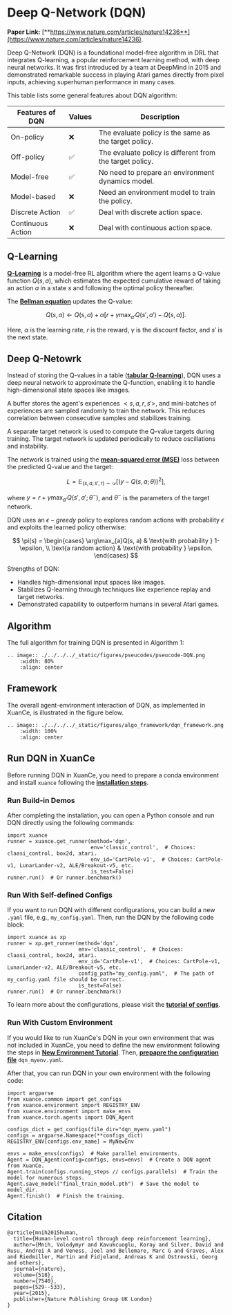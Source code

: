 # Deep Q-Network (DQN)

**Paper Link:** [**https://www.nature.com/articles/nature14236**](https://www.nature.com/articles/nature14236).

Deep Q-Network (DQN) is a foundational model-free algorithm in DRL that integrates Q-learning,
a popular reinforcement learning method, with deep neural networks.
It was first introduced by a team at DeepMind in 2015 
and demonstrated remarkable success in playing Atari games directly from pixel inputs, 
achieving superhuman performance in many cases.

This table lists some general features about DQN algorithm:

| Features of DQN   | Values | Description                                              |
|-------------------|--------|----------------------------------------------------------|
| On-policy         | ❌      | The evaluate policy is the same as the target policy.    |
| Off-policy        | ✅      | The evaluate policy is different from the target policy. | 
| Model-free        | ✅      | No need to prepare an environment dynamics model.        | 
| Model-based       | ❌      | Need an environment model to train the policy.           | 
| Discrete Action   | ✅      | Deal with discrete action space.                         |   
| Continuous Action | ❌      | Deal with continuous action space.                       |    

## Q-Learning

[**Q-Learning**](https://link.springer.com/article/10.1007/bf00992698) 
is a model-free RL algorithm where the agent learns a Q-value function $Q(s, a)$, 
which estimates the expected cumulative reward of taking an action $a$ in a state $s$ and following the optimal policy thereafter. 

The [**Bellman equation**](https://en.wikipedia.org/wiki/Bellman_equation) updates the Q-value:

$$
Q(s, a) \leftarrow Q(s, a) + \alpha [ r + \gamma \max_{a'}Q(s', a') - Q(s, a) ].
$$

Here, $\alpha$ is the learning rate, $r$ is the reward, $\gamma$ is the discount factor, and $s'$ is the next state.

## Deep Q-Netowrk

Instead of storing the Q-values in a table 
([**tabular Q-learning**](https://en.wikipedia.org/wiki/Q-learning#/media/File:Q-Learning_Matrix_Initialized_and_After_Training.png)), 
DQN uses a deep neural network to approximate the Q-function, enabling it to handle high-dimensional state spaces like images.

A buffer stores the agent's experiences $<s, a, r, s'>$, and mini-batches of experiences are sampled randomly to train the network. 
This reduces correlation between consecutive samples and stabilizes training.

A separate target network is used to compute the Q-value targets during training. 
The target network is updated periodically to reduce oscillations and instability.

The network is trained using the 
[**mean-squared error (MSE)**](https://en.wikipedia.org/wiki/Mean_squared_error) 
loss between the predicted Q-value and the target:

$$
L = \mathbb{E}_{(s, a, s', r) \sim \mathcal{D}}[(y - Q(s, a; \theta))^2],
$$

where $y = r + \gamma \max_{a'}{Q(s', a'; \theta^{-})}$, and $\theta^{-}$ is the parameters of the target network.

DQN uses an $\epsilon -greedy$ policy to explores random actions 
with probability $\epsilon$ and exploits the learned policy otherwise:

$$
\pi(s) = 
\begin{cases}
\arg\max_{a}Q(s, a) & \text{with probability } 1-\epsilon, \\
\text{a random action} & \text{with probability } \epsilon.
\end{cases}
$$

Strengths of DQN:
- Handles high-dimensional input spaces like images.
- Stabilizes Q-learning through techniques like experience replay and target networks.
- Demonstrated capability to outperform humans in several Atari games.

## Algorithm

The full algorithm for training DQN is presented in Algorithm 1:

```{eval-rst}
.. image:: ./../../../_static/figures/pseucodes/pseucode-DQN.png
    :width: 80%
    :align: center
```

## Framework

The overall agent-environment interaction of DQN, as implemented in XuanCe, is illustrated in the figure below.

```{eval-rst}
.. image:: ./../../../_static/figures/algo_framework/dqn_framework.png
    :width: 100%
    :align: center
```

## Run DQN in XuanCe

Before running DQN in XuanCe, you need to prepare a conda environment and install ``xuance`` following 
the [**installation steps**](./../../usage/installation.rst#install-xuance).

### Run Build-in Demos

After completing the installation, you can open a Python console and run DQN directly using the following commands:

```python3
import xuance
runner = xuance.get_runner(method='dqn',
                           env='classic_control',  # Choices: claasi_control, box2d, atari.
                           env_id='CartPole-v1',  # Choices: CartPole-v1, LunarLander-v2, ALE/Breakout-v5, etc.
                           is_test=False)
runner.run()  # Or runner.benchmark()
```

### Run With Self-defined Configs

If you want to run DQN with different configurations, you can build a new ``.yaml`` file, e.g., ``my_config.yaml``.
Then, run the DQN by the following code block:

```python3
import xuance as xp
runner = xp.get_runner(method='dqn',
                       env='classic_control',  # Choices: claasi_control, box2d, atari.
                       env_id='CartPole-v1',  # Choices: CartPole-v1, LunarLander-v2, ALE/Breakout-v5, etc.
                       config_path="my_config.yaml",  # The path of my_config.yaml file should be correct.
                       is_test=False)
runner.run()  # Or runner.benchmark()
```

To learn more about the configurations, please visit the 
[**tutorial of configs**](./../../configs/configuration_examples.rst).

### Run With Custom Environment

If you would like to run XuanCe's DQN in your own environment that was not included in XuanCe, 
you need to define the new environment following the steps in 
[**New Environment Tutorial**](./../../usage/custom_env/custom_drl_env.rst).
Then, [**prepapre the configuration file**](./../../usage/custom_env/custom_drl_env.rst#step-2-create-the-config-file-and-read-the-configurations) 
 ``dqn_myenv.yaml``.

After that, you can run DQN in your own environment with the following code:

```python3
import argparse
from xuance.common import get_configs
from xuance.environment import REGISTRY_ENV
from xuance.environment import make_envs
from xuance.torch.agents import DQN_Agent

configs_dict = get_configs(file_dir="dqn_myenv.yaml")
configs = argparse.Namespace(**configs_dict)
REGISTRY_ENV[configs.env_name] = MyNewEnv

envs = make_envs(configs)  # Make parallel environments.
Agent = DQN_Agent(config=configs, envs=envs)  # Create a DQN agent from XuanCe.
Agent.train(configs.running_steps // configs.parallels)  # Train the model for numerous steps.
Agent.save_model("final_train_model.pth")  # Save the model to model_dir.
Agent.finish()  # Finish the training.
```

## Citation

```{code-block} bash
@article{mnih2015human,
  title={Human-level control through deep reinforcement learning},
  author={Mnih, Volodymyr and Kavukcuoglu, Koray and Silver, David and Rusu, Andrei A and Veness, Joel and Bellemare, Marc G and Graves, Alex and Riedmiller, Martin and Fidjeland, Andreas K and Ostrovski, Georg and others},
  journal={nature},
  volume={518},
  number={7540},
  pages={529--533},
  year={2015},
  publisher={Nature Publishing Group UK London}
}
```
